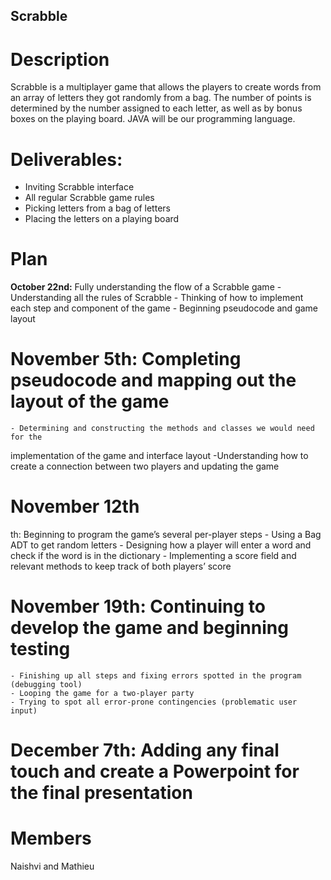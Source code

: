 ## Scrabble

# **Description**
Scrabble is a multiplayer game that allows the players to create words from an array of letters
they got randomly from a bag. The number of points is determined by the number assigned to
each letter, as well as by bonus boxes on the playing board. JAVA will be our programming
language.

# **Deliverables:**
- Inviting Scrabble interface
- All regular Scrabble game rules
- Picking letters from a bag of letters
- Placing the letters on a playing board

# **Plan**
 **October 22nd:** Fully understanding the flow of a Scrabble game
    - Understanding all the rules of Scrabble
    - Thinking of how to implement each step and component of the game
    - Beginning pseudocode and game layout
# **November 5th:** Completing pseudocode and mapping out the layout of the game
    - Determining and constructing the methods and classes we would need for the
implementation of the game and interface layout
     -Understanding how to create a connection between two players and updating the
game
# **November 12th**
th: Beginning to program the game’s several per-player steps
    - Using a Bag ADT to get random letters
    - Designing how a player will enter a word and check if the word is in the dictionary
    - Implementing a score field and relevant methods to keep track of both players’
score
# **November 19th:** Continuing to develop the game and beginning testing
    - Finishing up all steps and fixing errors spotted in the program (debugging tool)
    - Looping the game for a two-player party
    - Trying to spot all error-prone contingencies (problematic user input)
# **December 7th:** Adding any final touch and create a Powerpoint for the final presentation

# **Members**
Naishvi and Mathieu
